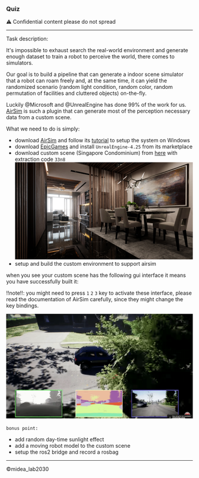 ### Quiz

:warning: Confidential content please do not spread

---

Task description:

It's impossible to exhaust search the real-world environment and generate enough dataset to train a robot to perceive the world, there comes to simulators.

Our goal is to build a pipeline that can generate a indoor scene simulator that a robot can roam freely and, at the same time, it can yield the randomized scenario (random light condition, random color, random permutation of facilities and cluttered objects) on-the-fly.

Luckily @Microsoft and @UnrealEngine has done 99% of the work for us. [AirSim](https://github.com/microsoft/AirSim) is such a plugin that can generate most of the perception necessary data from a custom scene.

What we need to do is simply:

 - download [AirSim](https://github.com/microsoft/AirSim) and follow its [tutorial](https://microsoft.github.io/AirSim/) to setup the system on Windows
 - download [EpicGames](https://www.epicgames.com) and install `UnrealEngine-4.25` from its marketplace
 - download custom scene (Singapore Condominium) from [here](https://pan.baidu.com/s/1u3o-BIedcmqRknMpOdcnxw) with extraction code `33n8`
   ![singapore_c](img/singapore_c_unreal.png)
 - setup and build the custom environment to support airsim

when you see your custom scene has the following gui interface it means you have successfully built it:

!!note!!: you might need to press `1` `2` `3` key to activate these interface, please read the documentation of AirSim carefully, since they might change the key bindings.

![success_view](img/airsim_result.gif)

`bonus point:`
 - add random day-time sunlight effect
 - add a moving robot model to the custom scene
 - setup the ros2 bridge and record a rosbag
 
---

©midea_lab2030